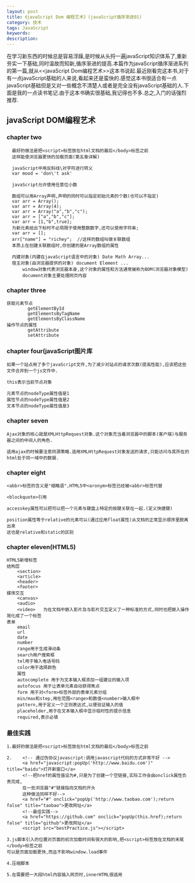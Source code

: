 ```yaml
---
layout: post
title: 《javaScript Dom 编程艺术》(javaScript循序渐进01)
category: 技术
tags: JavaScript
keywords:
description:
---
```

在学习新东西的时候总是容易浮躁,是时候从头捋一遍javaScript知识体系了,重新夯实一下基础,同时温故而知新,循序渐进的提高.本篇作为javaScript循序渐进系列的第一篇,就从<<javaScript Dom编程艺术>>这本书说起.最近刚看完这本书,对于有一点javaScript基础的人来说,看起来还是蛮快的.感觉这本书很适合有一点javaScript基础但是又对一些概念不清楚人或者是完全没有javaScript基础的人.下面是我的一点读书笔记.由于这本书确实很基础,我记得也不多.总之,入门的话强烈推荐.


## javaScript DOM编程艺术


### chapter two    

      最好的做法是把<script>标签放在html文档的最后</body>标签之前
      这样能使浏览器更快的加载页面(第五章详解)

      javaScript中用反斜线\对字符进行转义
      var mood = 'don\'t ask'

      javaScript允许使用任意位小数

      数组可以用Array声明,声明的同时可以指定初始元素的个数(也可以不指定)
      var arr = Array();
      var arr = Array(4);
      var arr = Array("a","b","c");
      var arr = ["a","b","c"];
      var arr = [1,"b",true];
      为新元素给出下标时不必局限于使用整数数字,还可以使用字符串;
      var arr = [];
      arr["name"] = "richey";  //这样的数组叫做关联数组
      本质上在创建关联数组时,你创建的是Array数组的属性

      内建对象(内建在javaScript语言中的对象) Date Math Array...
      宿主对象(由浏览器提供的对象) document Element ...
          window对象代表浏览器本身,这个对象的属性和方法通常被称为BOM(浏览器对象模型)
          document对象主要处理网页内容

### chapter three
    获取元素节点
            getElementById
            getElementsByTagName
            getElementsByClassName        
    操作节点的属性
            getAttribute
            setAttribute

### chapter four(javaScript图片库

    如果一个站点用了多个javaScript文件,为了减少对站点的请求次数(提高性能),应该把这些文件合并到一个js文件中.

    this表示当前节点对象

    元素节点的nodeType属性值是1
    属性节点的nodeType属性值是2
    文本节点的nodeType属性值是3

### chapter seven
    Ajax对象的核心就是XMLHttpRequest对象.这个对象充当着浏览器中的脚本(客户端)与服务器之间的中间人的角色.

    适用ajax的时候要注意同源策略.适用XMLHttpRequest对象发送的请求,只能访问与其所在的html处于同一域中的数据.

### chapter eight
    <abbr>标签的含义是"缩略语",HTML5中<aronym>标签已经被<abbr>标签代替

    <blockquote>引用

    accesskey属性可以把可以把一个元素与键盘上特定的按键关联在一起.(定义快捷键)

    position属性等于relative的元素可以(通过应用float属性)从文档的正常显示顺序里脱离出来
    这也是relative和static的区别

### chapter eleven(HTML5)
    HTML5新增标签
    结构层
        <section>
        <article>
        <header>
        <footer>
    媒体交互
        <canvas>
        <audio>
        <video>   为在文档中嵌入影片及与影片交互定义了一种标准的方式,同时也把嵌入操作简化成了一个标签
    表单
        email
        url
        date
        number
        range用于生成滑动条
        search用户搜索框
        tel用于输入电话号码
        color用于选择颜色
        属性
        autocomplete 用于为文本输入框添加一组建议的输入项
        autofocus 用于让表单元素自动获得焦点
        form 用于对<form>标签外部的表单元素分组
        min/max和step,用在范围<range>和数值<number>输入框中
        pattern,用于定义一个正则表达式,以便验证输入的值
        placeholder,用于在文本输入框中显示临时性的提示信息
        required,表示必填

### 最佳实践

    1.最好的做法是把<script>标签放在html文档的最后</body>标签之前

    2.    <!-- 通过伪协议javascript:调用javascript代码的方式非常不好 -->
          <a href="javascript:popUp('http://www.baidu.com')" title="baidu">打开新窗口</a>
          <!--把href的属性值设为#,只是为了创建一个空链接,实际工作会由onclick属性负责完成,
          在一些浏览器"#"链接指向文档的开头
          这种做法同样不好-->
          <a href="#" onclick="popUp('http://www.taobao.com');return false" title="taobao">更改网址</a>
          <!--最佳实践-->
          <a href="https://github.com" onclick="popUp(this.href);return false" title="github">更改网址</a>
          <script src="bestPractice.js"></script>

    3.js脚本引入的位置对页面的初次加载时间有很大的影响,把<script>标签放在文档的末尾</body>标签之前
    可以是页面加载更快,而且不影响window.load事件

    4.压缩脚本

    5.在需要把一大段html内容插入网页时,innerHTML很适用
